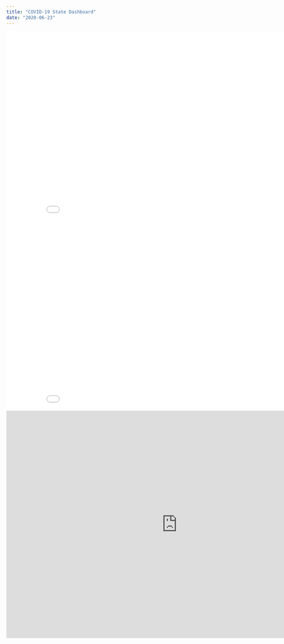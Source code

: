 ```yaml
---
title: "COVID-19 State Dashboard"
date: "2020-06-23"
---
```


<iframe width="900" height="500" frameborder="0" scrolling="yes" src="//plotly.com/~shahv1057/4.embed"></iframe>

<iframe width="900" height="500" frameborder="0" scrolling="yes" src="//plotly.com/~shahv1057/14.embed"></iframe>

<iframe id="igraph" scrolling="yes" style="border:none;" seamless="seamless" src="https://shahv1057.github.io/COVIDtesting/testing.html" height="600" width="900"></iframe>